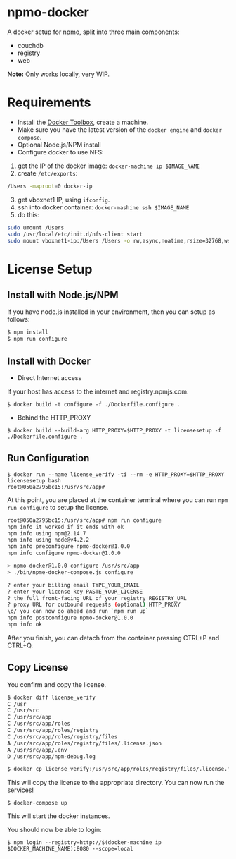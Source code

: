# npmo-docker

A docker setup for npmo, split into three main components:

- couchdb
- registry
- web

**Note:** Only works locally, very WIP.


# Requirements

* Install the [Docker Toolbox][docker-toolbox], create a machine.
* Make sure you have the latest version of the `docker engine` and `docker compose`.
* Optional Node.js/NPM install
* Configure docker to use NFS:

1. get the IP of the docker image: `docker-machine ip $IMAGE_NAME`
2. create `/etc/exports`:

```bash
/Users -maproot=0 docker-ip
```

3. get vboxnet1 IP, using `ifconfig`.
4. ssh into docker container: `docker-mashine ssh $IMAGE_NAME`
5. do this:

```bash
sudo umount /Users
sudo /usr/local/etc/init.d/nfs-client start
sudo mount vboxnet1-ip:/Users /Users -o rw,async,noatime,rsize=32768,wsize=32768,proto=tcp
```

# License Setup

## Install with Node.js/NPM

If you have node.js installed in your environment, then you can setup as follows:

```sh
$ npm install
$ npm run configure
```

## Install with Docker

* Direct Internet access

If your host has access to the internet and registry.npmjs.com.

```
$ docker build -t configure -f ./Dockerfile.configure .
```

* Behind the HTTP_PROXY

```
$ docker build --build-arg HTTP_PROXY=$HTTP_PROXY -t licensesetup -f ./Dockerfile.configure .
```

## Run Configuration

```
$ docker run --name license_verify -ti --rm -e HTTP_PROXY=$HTTP_PROXY licensesetup bash
root@050a2795bc15:/usr/src/app#
```

At this point, you are placed at the container terminal where you can run `npm run configure` to setup the license.

```sh
root@050a2795bc15:/usr/src/app# npm run configure
npm info it worked if it ends with ok
npm info using npm@2.14.7
npm info using node@v4.2.2
npm info preconfigure npmo-docker@1.0.0
npm info configure npmo-docker@1.0.0

> npmo-docker@1.0.0 configure /usr/src/app
> ./bin/npme-docker-compose.js configure

? enter your billing email TYPE_YOUR_EMAIL
? enter your license key PASTE_YOUR_LICENSE
? the full front-facing URL of your registry REGISTRY_URL
? proxy URL for outbound requests (optional) HTTP_PROXY
\o/ you can now go ahead and run `npm run up`
npm info postconfigure npmo-docker@1.0.0
npm info ok
```

After you finish, you can detach from the container pressing CTRL+P and CTRL+Q.

## Copy License

You confirm and copy the license.

```sh
$ docker diff license_verify
C /usr
C /usr/src
C /usr/src/app
C /usr/src/app/roles
C /usr/src/app/roles/registry
C /usr/src/app/roles/registry/files
A /usr/src/app/roles/registry/files/.license.json
A /usr/src/app/.env
D /usr/src/app/npm-debug.log

$ docker cp license_verify:/usr/src/app/roles/registry/files/.license.json roles/registry/files/
```

This will copy the license to the appropriate directory. You can now run the services!

```
$ docker-compose up
```

This will start the docker instances.

You should now be able to login:

```
$ npm login --registry=http://$(docker-machine ip $DOCKER_MACHINE_NAME):8080 --scope=local
```

[docker-toolbox]: https://www.docker.com/docker-toolbox
